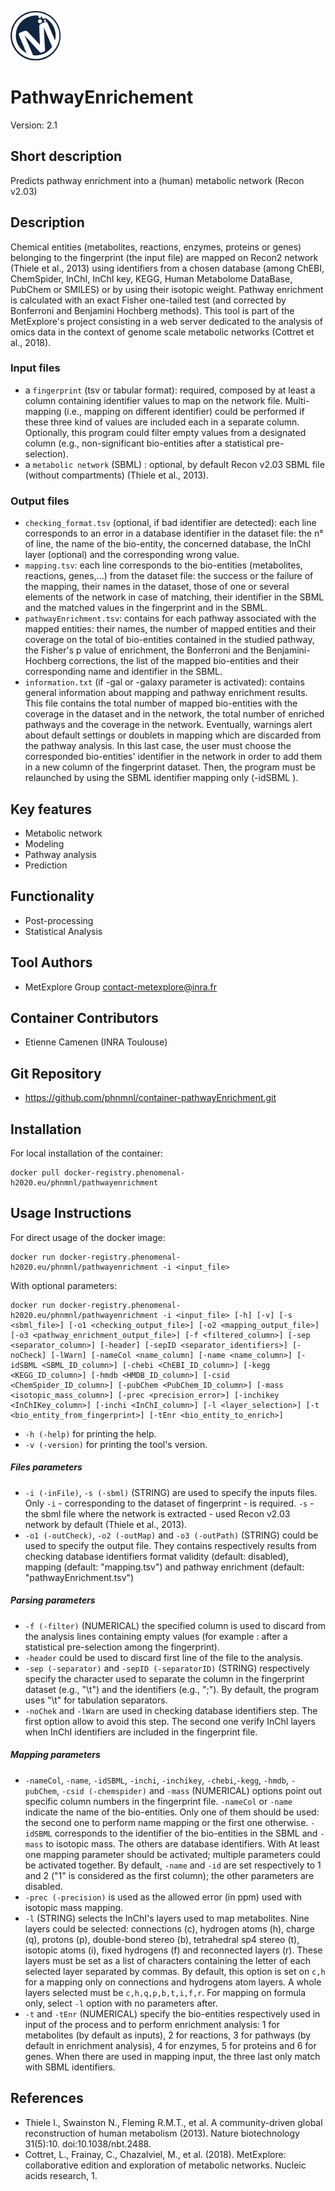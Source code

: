 ![LOGO](Logo_Metexplore.png)
# PathwayEnrichement

Version: 2.1

## Short description
Predicts pathway enrichment into a (human) metabolic network (Recon v2.03)

## Description
Chemical entities (metabolites, reactions, enzymes, proteins or genes) belonging to the fingerprint (the input file) are mapped on Recon2 network (Thiele et al., 2013) using identifiers from a chosen database (among ChEBI, ChemSpider, InChI, InChI key, KEGG, Human Metabolome DataBase, PubChem or SMILES) or by using their isotopic weight. Pathway enrichment is calculated with an exact Fisher one-tailed test (and corrected by Bonferroni and Benjamini Hochberg methods). This tool is part of the MetExplore's project consisting in a web server dedicated to the analysis of omics data in the context of genome scale metabolic networks (Cottret et al., 2018).

### Input files
- a ```fingerprint``` (tsv or tabular format): required, composed by at least a column containing identifier values to map on the network file. Multi-mapping (i.e., mapping on different identifier) could be performed if these three kind of values are included each in a separate column. Optionally, this program could filter empty values from a designated column (e.g., non-significant bio-entities after a statistical pre-selection).
- a ```metabolic network``` (SBML) : optional, by default Recon v2.03 SBML file (without compartments) (Thiele et al., 2013).

### Output files
- ```checking_format.tsv``` (optional, if bad identifier are detected): each line corresponds to an error in a database identifier in the dataset file: the n° of line, the name of the bio-entity, the concerned database, the InChI layer (optional) and the corresponding wrong value.
- ```mapping.tsv```: each line corresponds to the bio-entities (metabolites, reactions, genes,...) from the dataset file: the success or the failure of the mapping, their names in the dataset, those of one or several elements of the network in case of matching, their identifier in the SBML and the matched values in the fingerprint and in the SBML.
- ```pathwayEnrichment.tsv```: contains for each pathway associated with the mapped entities: their names, the number of mapped entities and their coverage on the total of bio-entities contained in the studied pathway, the Fisher's p value of enrichment, the Bonferroni and the Benjamini-Hochberg corrections, the list of the mapped bio-entities and their corresponding name and identifier in the SBML.
- ```information.txt``` (if -gal or -galaxy parameter is activated): contains general information about mapping and pathway enrichment results. This file contains the total number of mapped bio-entities with the coverage in the dataset and in the network, the total number of enriched pathways and the coverage in the network. Eventually, warnings alert about default settings or doublets in mapping which are discarded from the pathway analysis. In this last case, the user must choose the corresponded bio-entities' identifier in the network in order to add them in a new column of the fingerprint dataset. Then, the program must be relaunched by using the SBML identifier mapping only (-idSBML <columnNumber>).

## Key features
- Metabolic network
- Modeling
- Pathway analysis
- Prediction

## Functionality
- Post-processing
- Statistical Analysis

## Tool Authors
- MetExplore Group contact-metexplore@inra.fr

## Container Contributors
- Etienne Camenen (INRA Toulouse)

## Git Repository
- https://github.com/phnmnl/container-pathwayEnrichment.git

## Installation
For local installation of the container:
```
docker pull docker-registry.phenomenal-h2020.eu/phnmnl/pathwayenrichment
```

## Usage Instructions
For direct usage of the docker image:

```
docker run docker-registry.phenomenal-h2020.eu/phnmnl/pathwayenrichment -i <input_file>
```

With optional parameters:

```
docker run docker-registry.phenomenal-h2020.eu/phnmnl/pathwayenrichment -i <input_file> [-h] [-v] [-s <sbml_file>] [-o1 <checking_output_file>] [-o2 <mapping_output_file>] [-o3 <pathway_enrichment_output_file>] [-f <filtered_column>] [-sep <separator_column>] [-header] [-sepID <separator_identifiers>] [-noCheck] [-lWarn] [-nameCol <name_column] [-name <name_column>] [-idSBML <SBML_ID_column>] [-chebi <ChEBI_ID_column>] [-kegg <KEGG_ID_column>] [-hmdb <HMDB_ID_column>] [-csid <ChemSpider_ID_column>] [-pubChem <PubChem_ID_column>] [-mass <isotopic_mass_column>] [-prec <precision_error>] [-inchikey <InChIKey_column>] [-inchi <InChI_column>] [-l <layer_selection>] [-t <bio_entity_from_fingerprint>] [-tEnr <bio_entity_to_enrich>]
```

- ```-h (-help)``` for printing the help.
- ```-v (-version)``` for printing the tool's version.

##### Files parameters
- ```-i (-inFile)```, ```-s (-sbml)``` (STRING) are used to specify the inputs files. Only ```-i``` - corresponding to the dataset of fingerprint - is required. ```-s``` - the sbml file where the network is extracted - used Recon v2.03 network by default (Thiele et al., 2013).
- ```-o1 (-outCheck)```, ```-o2 (-outMap)``` and ```-o3 (-outPath)``` (STRING) could be used to specify the output file. They contains respectively results from checking database identifiers format validity (default: disabled), mapping (default: "mapping.tsv") and pathway enrichment (default: "pathwayEnrichment.tsv") 

##### Parsing parameters
- ```-f (-filter)``` (NUMERICAL) the specified column is used to discard from the analysis lines containing empty values (for example : after a statistical pre-selection among the fingerprint). 
- ```-header``` could be used to discard first line of the file to the analysis.
- ```-sep (-separator)``` and ```-sepID (-separatorID)``` (STRING) respectively specify the character used to separate the column in the fingerprint dataset (e.g., "\t") and the identifiers (e.g., ";"). By default, the program uses "\\t" for tabulation separators.
- ```-noChek``` and ```-lWarn``` are used in checking database identifiers step. The first option allow to avoid this step. The second one verify InChI layers when InChI identifiers are included in the fingerprint file.


##### Mapping parameters
- ```-nameCol```, ```-name```, ```-idSBML```, ```-inchi```, ```-inchikey```, ```-chebi```,```-kegg```, ```-hmdb```, ```-pubChem```, ```-csid (-chemspider)``` and ```-mass``` (NUMERICAL) options point out specific column numbers in the fingerprint file. ```-nameCol``` or ```-name``` indicate the name of the bio-entities. Only one of them should be used: the second one to perform name mapping or the first one otherwise. ```-idSBML``` corresponds to the identifier of the bio-entities in the SBML and ```-mass``` to isotopic mass. The others are database identifiers. With At least one mapping parameter should be activated; multiple parameters could be activated together. By default, ```-name``` and ```-id``` are set respectively to 1 and 2 ("1" is considered as the first column); the other parameters are disabled.
- ```-prec (-precision)``` is used as the allowed error (in ppm) used with isotopic mass mapping. 
- ```-l``` (STRING) selects the InChI's layers used to map metabolites. Nine layers could be selected: connections (c), hydrogen atoms (h), charge (q), protons (p), double-bond stereo (b), tetrahedral sp4 stereo (t), isotopic atoms (i), fixed hydrogens (f) and reconnected layers (r). These layers must be set as a list of characters containing the letter of each selected layer separated by commas. By default, this option is set on ```c,h``` for a mapping only on connections and hydrogens atom layers. A whole layers selected must be ```c,h,q,p,b,t,i,f,r```. For mapping on formula only, select ```-l``` option with no parameters after.
- ```-t``` and ```-tEnr``` (NUMERICAL) specify the bio-entities respectively used in input of the process and to perform enrichment analysis: 1 for metabolites (by default as inputs), 2 for reactions, 3 for pathways (by default in enrichment analysis), 4 for enzymes, 5 for proteins and 6 for genes. When there are used in mapping input, the three last only match with SBML identifiers.


## References
- Thiele I., Swainston N., Fleming R.M.T., et al. A community-driven global reconstruction of human metabolism (2013). Nature biotechnology 31(5):10. doi:10.1038/nbt.2488.
- Cottret, L., Frainay, C., Chazalviel, M., et al. (2018). MetExplore: collaborative edition and exploration of metabolic networks. Nucleic acids research, 1.